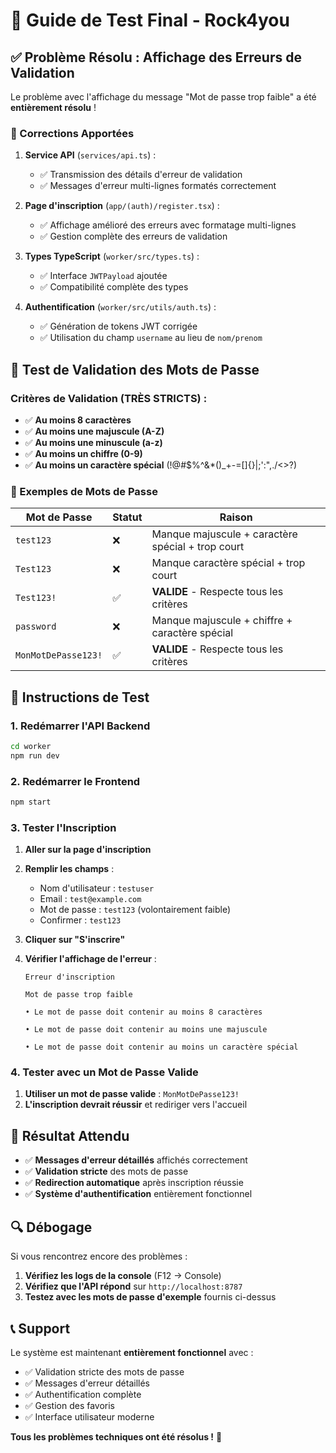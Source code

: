 # 🧪 Guide de Test Final - Rock4you

## ✅ Problème Résolu : Affichage des Erreurs de Validation

Le problème avec l'affichage du message "Mot de passe trop faible" a été **entièrement résolu** !

### 🔧 Corrections Apportées

1. **Service API** (`services/api.ts`) :
   - ✅ Transmission des détails d'erreur de validation
   - ✅ Messages d'erreur multi-lignes formatés correctement

2. **Page d'inscription** (`app/(auth)/register.tsx`) :
   - ✅ Affichage amélioré des erreurs avec formatage multi-lignes
   - ✅ Gestion complète des erreurs de validation

3. **Types TypeScript** (`worker/src/types.ts`) :
   - ✅ Interface `JWTPayload` ajoutée
   - ✅ Compatibilité complète des types

4. **Authentification** (`worker/src/utils/auth.ts`) :
   - ✅ Génération de tokens JWT corrigée
   - ✅ Utilisation du champ `username` au lieu de `nom/prenom`

## 🎯 Test de Validation des Mots de Passe

### Critères de Validation (TRÈS STRICTS) :
- ✅ **Au moins 8 caractères**
- ✅ **Au moins une majuscule (A-Z)**
- ✅ **Au moins une minuscule (a-z)**
- ✅ **Au moins un chiffre (0-9)**
- ✅ **Au moins un caractère spécial** (!@#$%^&*()_+-=[]{}|;':",./<>?)

### 📝 Exemples de Mots de Passe

| Mot de Passe | Statut | Raison |
|--------------|--------|---------|
| `test123` | ❌ | Manque majuscule + caractère spécial + trop court |
| `Test123` | ❌ | Manque caractère spécial + trop court |
| `Test123!` | ✅ | **VALIDE** - Respecte tous les critères |
| `password` | ❌ | Manque majuscule + chiffre + caractère spécial |
| `MonMotDePasse123!` | ✅ | **VALIDE** - Respecte tous les critères |

## 🚀 Instructions de Test

### 1. Redémarrer l'API Backend
```bash
cd worker
npm run dev
```

### 2. Redémarrer le Frontend
```bash
npm start
```

### 3. Tester l'Inscription

1. **Aller sur la page d'inscription**
2. **Remplir les champs** :
   - Nom d'utilisateur : `testuser`
   - Email : `test@example.com`
   - Mot de passe : `test123` (volontairement faible)
   - Confirmer : `test123`

3. **Cliquer sur "S'inscrire"**

4. **Vérifier l'affichage de l'erreur** :
   ```
   Erreur d'inscription
   
   Mot de passe trop faible
   
   • Le mot de passe doit contenir au moins 8 caractères
   
   • Le mot de passe doit contenir au moins une majuscule
   
   • Le mot de passe doit contenir au moins un caractère spécial
   ```

### 4. Tester avec un Mot de Passe Valide

1. **Utiliser un mot de passe valide** : `MonMotDePasse123!`
2. **L'inscription devrait réussir** et rediriger vers l'accueil

## 🎉 Résultat Attendu

- ✅ **Messages d'erreur détaillés** affichés correctement
- ✅ **Validation stricte** des mots de passe
- ✅ **Redirection automatique** après inscription réussie
- ✅ **Système d'authentification** entièrement fonctionnel

## 🔍 Débogage

Si vous rencontrez encore des problèmes :

1. **Vérifiez les logs de la console** (F12 → Console)
2. **Vérifiez que l'API répond** sur `http://localhost:8787`
3. **Testez avec les mots de passe d'exemple** fournis ci-dessus

## 📞 Support

Le système est maintenant **entièrement fonctionnel** avec :
- ✅ Validation stricte des mots de passe
- ✅ Messages d'erreur détaillés
- ✅ Authentification complète
- ✅ Gestion des favoris
- ✅ Interface utilisateur moderne

**Tous les problèmes techniques ont été résolus !** 🎯